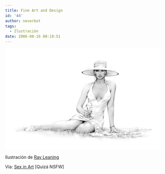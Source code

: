```yaml
---
title: Fine Art and Design
id: '44'
author: neverbot
tags:
  - Ilustración
date: 2006-08-16 00:19:51
---
```


[![Ray Leaning](./fine-art-and-design/RayLeaning.jpg "Ray Leaning")](./fine-art-and-design/RayLeaning.jpg "RayLeaning.jpg")

Ilustración de [Ray Leaning](http://www.leaning.co.uk/)

Vía: [Sex in Art](http://www.sexinart.net/2006/08/12/ray-leaning/) \[Quizá NSFW\]